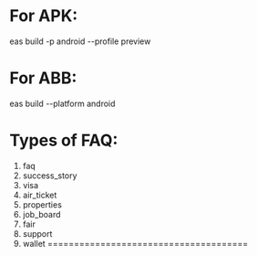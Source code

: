 For APK:
=====================================
eas build -p android --profile preview

For ABB:
======================================
eas build --platform android


Types of FAQ:
======================================
1. faq
2. success_story
3. visa
4. air_ticket
5. properties
6. job_board
7. fair
8. support
9. wallet
======================================